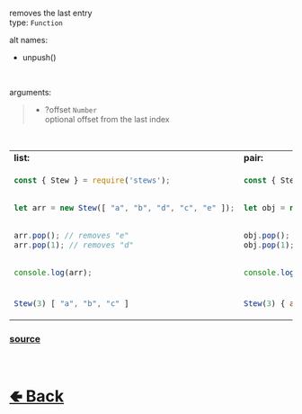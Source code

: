 removes the last entry<br>
type: `Function`

alt names:
- unpush()

<br>

arguments:
> - ?offset `Number`<br>
> optional offset from the last index

<br>

<table>
<tr>
<td> <b>list:</b> </td> <td> <b>pair:</b> </td>
</tr>
<tr>
<td>

```js
const { Stew } = require('stews');


let arr = new Stew([ "a", "b", "d", "c", "e" ]);


arr.pop(); // removes "e"
arr.pop(1); // removes "d"


console.log(arr);
```

</td>
<td>

```js
const { Stew } = require('stews');


let obj = new Stew({ a: 1, b: 2, d: 4, c: 3, e: 5 });


obj.pop(); // removes e
obj.pop(1); // removes d


console.log(obj);
```

</td>
<tr>
<td>

```js
Stew(3) [ "a", "b", "c" ]
```

</td>
<td>

```js
Stew(3) { a: 1, b: 2, c: 3 }
```

</td>
</table>

### [source](https://github.com/shysolocup/stews/blob/main/src/Stew/functions/pop.js)

<br> <h1> [🢀 Back](https://github.com/shysolocup/stews/wiki/Stew-methods) </h1>